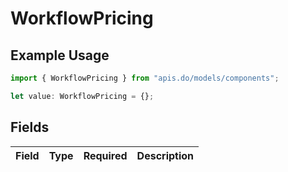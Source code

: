 # WorkflowPricing

## Example Usage

```typescript
import { WorkflowPricing } from "apis.do/models/components";

let value: WorkflowPricing = {};
```

## Fields

| Field       | Type        | Required    | Description |
| ----------- | ----------- | ----------- | ----------- |